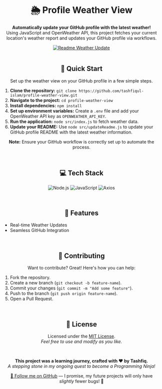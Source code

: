 <!-- Logo and Project Title -->
<div align="center">
    <h1>🌦️ Profile Weather View</h1>
    <p>
        <strong>Automatically update your GitHub profile with the latest weather!</strong><br>
        Using JavaScript and OpenWeather API, this project fetches your current location's weather report and updates your GitHub profile via workflows.
    </p>
    <a href="https://github.com/tashfiqul-islam/profile-weather-view/actions/workflows/update-readme.yml">
    <img src="https://github.com/tashfiqul-islam/profile-weather-view/actions/workflows/update-readme.yml/badge.svg" alt="Readme Weather Update">
</a>
</div>

<br>

<!-- Quick Start Section -->
<div align="center">
    <h2>🚀 Quick Start</h2>
    <p align="center">
        Set up the weather view on your GitHub profile in a few simple steps.
    </p>
    <ol align="left">
        <li><strong>Clone the repository:</strong> <code>git clone https://github.com/tashfiqul-islam/profile-weather-view.git</code></li>
        <li><strong>Navigate to the project:</strong> <code>cd profile-weather-view</code></li>
        <li><strong>Install dependencies:</strong> <code>npm install</code></li>
        <li><strong>Set up environment variables:</strong> Create a <code>.env</code> file and add your OpenWeather API key as <code>OPENWEATHER_API_KEY</code>.</li>
        <li><strong>Run the application:</strong> <code>node src/index.js</code> to fetch weather data.</li>
        <li><strong>Update your README:</strong> Use <code>node src/updateReadme.js</code> to update your GitHub profile README with the latest weather information.</li>
    </ol>
    <p><strong>Note:</strong> Ensure your GitHub workflow is correctly set up to automate the process.</p>
</div>

<br>

<!-- Technology Stack Section -->
<h2 align="center">💻 Tech Stack</h2>
<p align="center">
    <!-- Technology stack badges (from shields.io) -->
    <img src="https://img.shields.io/badge/Node.js-20.10.6-339933?style=for-the-badge&logo=node.js&logoColor=white" alt="Node.js">
    <img src="https://img.shields.io/badge/JavaScript-ES6-F7DF1E?style=for-the-badge&logo=javascript&logoColor=black" alt="JavaScript">
    <img src="https://img.shields.io/badge/Axios-1.6.4-00008B?style=for-the-badge&logo=axios&logoColor=white" alt="Axios">
</p>

<br>

<!-- Features Section -->
<h2 align="center">🌟 Features</h2>
<ul>
    <li>Real-time Weather Updates</li>
    <li>Seamless GitHub Integration</li>
</ul>

<br>

<!-- Contributing Section -->
<h2 align="center">🤝 Contributing</h2>
<p align="center">
    Want to contribute? Great! Here's how you can help:
</p>
<ol>
    <li>Fork the repository.</li>
    <li>Create a new branch (<code>git checkout -b feature-name</code>).</li>
    <li>Commit your changes (<code>git commit -m "Add some feature"</code>).</li>
    <li>Push to the branch (<code>git push origin feature-name</code>).</li>
    <li>Open a Pull Request.</li>
</ol>

<br>

<!-- License section -->
<h2 align="center">📜 License</h2>
<p align="center">
    Licensed under the <a href="LICENSE">MIT License</a>.<br>
    <em>Feel free to use and modify as you like.</em>
</p>


<br>

<!-- Footer Section -->
<div align="center">
    <p>
        <strong>This project was a learning journey, crafted with ❤️ by Tashfiq.</strong><br>
        <em>A stepping stone in my ongoing quest to become a Programming Ninja!</em>
    </p>
    <p>
        <a href="https://github.com/tashfiqul-islam" target="_blank">🌟 Follow me on GitHub</a> —
        I promise, my future projects will only have <em>slightly</em> fewer bugs! 🐛
    </p>
</div>